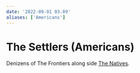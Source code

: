```yaml
---
date: '2022-09-01 03.09'
aliases: ['Americans']
---
```


# The Settlers (Americans)

Denizens of The Frontiers along side [The Natives](The%20Natives.md).
